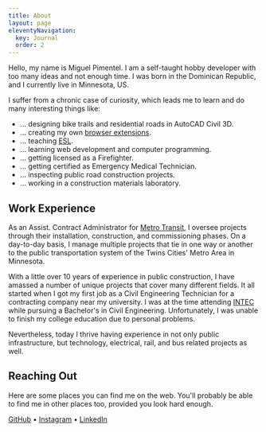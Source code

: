```yaml
---
title: About
layout: page
eleventyNavigation:
  key: Journal
  order: 2
---
```


Hello, my name is Miguel Pimentel. I am a self-taught hobby developer with too many ideas and not enough time. I was born in the Dominican Republic, and I currently live in Minnesota, US.

I suffer from a chronic case of curiosity, which leads me to learn and do many interesting things like:

- … designing bike trails and residential roads in AutoCAD Civil 3D.
- … creating my own [browser extensions](https://addons.mozilla.org/en-US/firefox/user/17772574/).
- … teaching [ESL](https://en.wikipedia.org/wiki/English_as_a_second_or_foreign_language).
- … learning web development and computer programming.
- … getting licensed as a Firefighter.
- … getting certified as Emergency Medical Technician.
- … inspecting public road construction projects.
- … working in a construction materials laboratory.

## Work Experience

As an Assist. Contract Administrator for [Metro Transit](https://www.metrotransit.org/), I oversee projects through their installation, construction, and commissioning phases. On a day-to-day basis, I manage multiple projects that tie in one way or another to the public transportation system of the Twins Cities' Metro Area in Minnesota.

With a little over 10 years of experience in public construction, I have amassed a number of unique projects that cover many different fields. It all started when I got my first job as a Civil Engineering Technician for a contracting company near my university. I was at the time attending [INTEC](https://www.intec.edu.do/) while pursuing a Bachelor's in Civil Engineering. Unfortunately, I was unable to finish my college education due to personal problems.

Nevertheless, today I thrive having experience in not only public infrastructure, but technology, electrical, rail, and bus related projects as well.

## Reaching Out

Here are some places you can find me on the web. You'll probably be able to find me in other places too, provided you look hard enough.

  <p class="">
    <a href="https://github.com/semanticdata/">GitHub</a>
    •
    <a href="https://instagram.com/miguelapv">Instagram</a>
    •
    <a href="https://www.linkedin.com/in/miguelpimentel29/">LinkedIn</a>
  </p>
